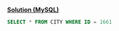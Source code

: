 [**Solution (MySQL)**](https://www.hackerrank.com/challenges/select-by-id)
```sql
SELECT * FROM CITY WHERE ID = 1661
```
